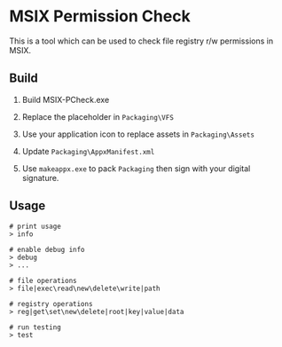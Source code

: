 MSIX Permission Check
=====================

This is a tool which can be used to check file registry r/w permissions in MSIX.

## Build

1. Build MSIX-PCheck.exe

2. Replace the placeholder in `Packaging\VFS`

3. Use your application icon to replace assets in `Packaging\Assets`

4. Update `Packaging\AppxManifest.xml`

5. Use `makeappx.exe` to pack `Packaging` then sign with your digital signature.

## Usage

```
# print usage
> info

# enable debug info
> debug
> ...

# file operations
> file|exec\read\new\delete\write|path

# registry operations
> reg|get\set\new\delete|root|key|value|data

# run testing
> test

```